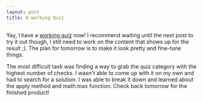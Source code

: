 ```yaml
---
layout: post
title: A working Quiz
---
```

Yay, I have a <a href='http://rachelmcquirk.com/projects/parttwoquiz/index.html' target="_blank">working quiz</a> now! I recommend waiting until the next post to try it out though, I still need to work on the content that shows up for the result ;). The plan for tomorrow is to make it look pretty and fine-tune things.

The most difficult task was finding a way to grab the quiz category with the highest number of checks. I wasn't able to come up with it on my own and had to search for a solution. I was able to break it down and learned about the apply method and math.max function. Check back tomorrow for the finished product!

